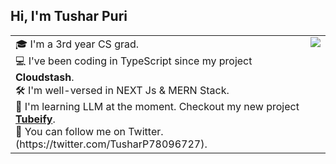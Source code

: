 ## Hi, I'm Tushar Puri

<table >
  <tr>
    <td valign="top">
🎓 I'm a 3rd year CS grad. <br>
💻 I've been coding in TypeScript since my project <b>Cloudstash</b>.  <br>
🛠️ I'm well-versed in NEXT Js & MERN Stack.  <br>
🤖 I'm learning LLM at the moment.  Checkout my new project <b><u>Tubeify</u></b>. <br>
👾 You can follow me on Twitter. (https://twitter.com/TusharP78096727).  <br>
    </td>
        <td valign="top"><img src="https://github-readme-stats.vercel.app/api/top-langs/?username=tusharpuri10&layout=compact&show_icons=true&title_color=ffffff&icon_color=34abeb&text_color=daf7dc&bg_color=151515"/></td>
  </tr>
</table>

